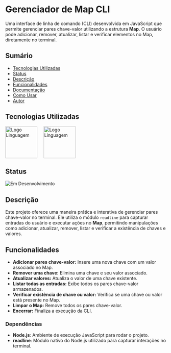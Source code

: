 # Gerenciador de Map CLI

Uma interface de linha de comando (CLI) desenvolvida em JavaScript que permite gerenciar pares chave-valor utilizando a estrutura **Map**. O usuário pode adicionar, remover, atualizar, listar e verificar elementos no Map, diretamente no terminal.

## Sumário

- [Tecnologias Utilizadas](#tecnologias-utilizadas)
- [Status](#status)
- [Descrição](#descrição)
- [Funcionalidades](#funcionalidades)
- [Documentação](#documentação)
- [Como Usar](#como-usar)
- [Autor](#autor)

## Tecnologias Utilizadas

<div style="display: flex; flex-direction: row;">
  <div style="margin-right: 20px; display: flex; justify-content: flex-start;">
    <img src="img/js.png" alt="Logo Linguagem" width="100"/>
  </div>
  <div style="margin-right: 20px; display: flex; justify-content: flex-start;">
    <img src="img/node.png" alt="Logo Linguagem" width="100"/>
  </div>
</div>

## Status

![Em Desenvolvimento](http://img.shields.io/static/v1?label=STATUS&message=EM%20DESENVOLVIMENTO&color=RED&style=for-the-badge)

## Descrição

Este projeto oferece uma maneira prática e interativa de gerenciar pares chave-valor no terminal. Ele utiliza o módulo `readline` para capturar entradas do usuário e executar ações no **Map**, permitindo manipulações como adicionar, atualizar, remover, listar e verificar a existência de chaves e valores.

## Funcionalidades

- **Adicionar pares chave-valor:** Insere uma nova chave com um valor associado no Map.
- **Remover uma chave:** Elimina uma chave e seu valor associado.
- **Atualizar valores:** Atualiza o valor de uma chave existente.
- **Listar todas as entradas:** Exibe todos os pares chave-valor armazenados.
- **Verificar existência de chave ou valor:** Verifica se uma chave ou valor está presente no Map.
- **Limpar o Map:** Remove todos os pares chave-valor.
- **Encerrar:** Finaliza a execução da CLI.

### Dependências

- **Node.js**: Ambiente de execução JavaScript para rodar o projeto.
- **readline**: Módulo nativo do Node.js utilizado para capturar interações no terminal.